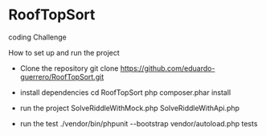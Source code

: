# RoofTopSort
coding Challenge


How to set up and run the project 

- Clone the repository
    git clone https://github.com/eduardo-guerrero/RoofTopSort.git

    
- install dependencies
    cd RoofTopSort
    php composer.phar install


- run the project
    SolveRiddleWithMock.php
    SolveRiddleWithApi.php

- run the test
    ./vendor/bin/phpunit --bootstrap vendor/autoload.php tests



